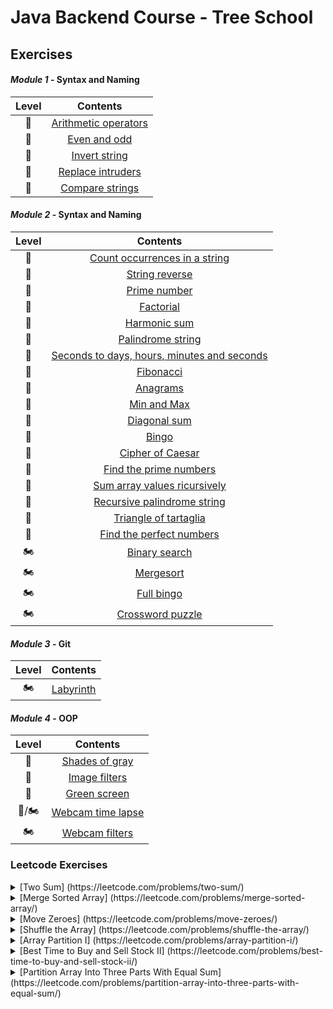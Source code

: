 # Java Backend Course - Tree School
## Exercises

#### _Module 1_ - Syntax and Naming

Level | Contents
:---: | :---: |
:kick_scooter: | [Arithmetic operators](Exercises/Module1/ArithmeticOperators.java)
:kick_scooter: | [Even and odd](Exercises/Module1/EvenOdd.java)
:kick_scooter: | [Invert string](Exercises/Module1/InvertString.java)
:kick_scooter: | [Replace intruders](Exercises/Module1/ReplaceIntruders.java)
:kick_scooter: | [Compare strings](Exercises/Module1/CompareStrings.java)

#### _Module 2_ - Syntax and Naming

Level | Contents
:---: | :---: |
:kick_scooter: | [Count occurrences in a string](Exercises/Module2/CountOccurences.java)
:kick_scooter: | [String reverse](Exercises/Module2/StringReverse.java)
:kick_scooter: | [Prime number](Exercises/Module2/PrimeNumber.java)
:kick_scooter: | [Factorial](Exercises/Module2/Factorial.java)
:kick_scooter: | [Harmonic sum](Exercises/Module2/HarmonicSum.java)
:kick_scooter: | [Palindrome string](Exercises/Module2/PalindromeString.java)
:kick_scooter: | [Seconds to days, hours, minutes and seconds](Exercises/Module2/DaysHoursMinutesSeconds.java)
:kick_scooter: | [Fibonacci](Exercises/Module2/Fibonacci.java)
:kick_scooter: | [Anagrams](Exercises/Module2/Anagrams.java)
:kick_scooter: | [Min and Max](Exercises/Module2/MinMax.java)
:kick_scooter: | [Diagonal sum](Exercises/Module2/DiagonalSum.java)
:motor_scooter: | [Bingo](Exercises/Module2/Bingo.java)
:kick_scooter: | [Cipher of Caesar](Exercises/Module2/CaesarCipher.java)
:kick_scooter: | [Find the prime numbers](Exercises/Module2/PrimeNumBeforeN.java)
:motor_scooter: | [Sum array values ricursively](Exercises/Module2/RecursiveArraySum.java)
:motor_scooter: | [Recursive palindrome string](Exercises/Module2/RecursivePalindrome.java)
:motor_scooter: | [Triangle of tartaglia](Exercises/Module2/)
:motor_scooter: | [Find the perfect numbers](Exercises/Module2/)
:motorcycle: | [Binary search](Exercises/Module2/)
:motorcycle: | [Mergesort](Exercises/Module2/)
:motorcycle: | [Full bingo](Exercises/Module2/)
:motorcycle: | [Crossword puzzle](Exercises/Module2/)

#### _Module 3_ - Git

Level | Contents
:---: | :---: |
:motorcycle: | [Labyrinth](Exercises/Module3/)

#### _Module 4_ - OOP

Level | Contents
:---: | :---: |
:kick_scooter: | [Shades of gray](Exercises/Module4/ShadesOfGray.java)
:kick_scooter: | [Image filters](Exercises/Module4/ImageFilters.java)
:motor_scooter: | [Green screen](Exercises/Module4/AOT.java)
:motor_scooter:/:motorcycle: | [Webcam time lapse](Exercises/Module4/)
:motorcycle: | [Webcam filters](Exercises/Module4/)

### Leetcode Exercises

<details>
<summary> [Two Sum] (https://leetcode.com/problems/two-sum/) </summary>
  
    public static void main(String[] args)
    {
        int[] a = new int[] {3,3};
        int b = 6;

        for (int element : twoSum(a,b))
            System.out.println(element);
    }
    
    public static int[] twoSum(int[] a, int b) 
    {
        int[] temp = new int[2];
        for (int k = 0 ; k < a.length - 1 ; k++)
        {
            for (int i = 0 ; i < a.length; i ++)
            {
                if (a[k] + a[i] == b && k != i)
                {
                    temp[0] = k;
                    temp[1] = i;
                    return temp;
                }
            }
        }
        return temp;
    }
</details>

<details>
<summary> [Merge Sorted Array] (https://leetcode.com/problems/merge-sorted-array/) </summary>
  
    public static void main(String[] args)
    {
        int[] nums1 = {1,2,3,0,0,0};
        int[] nums2 = {2,5,6};
        int m = 3, n = 3;
        
        merge(nums1, m, nums2, n);
    }

    public static void merge(int[] n1, int m, int[] n2, int n)
    {
        for (int i = m; i < m+n; i++)
            n1[i]=n2[i-m];
        Arrays.sort(n1);
        for (int y : n1) System.out.print(y);
    }
</details>
  
<details>
<summary> [Move Zeroes] (https://leetcode.com/problems/move-zeroes/) </summary>

    public static void main(String[] args)
    {
        int[] array = new int[] {4,2,4,0,0,3,0,5,1,0};
        moveZeroes(array);
    }

    static void moveZeroes(int[] a)
    {
        for (int k = 0 ; k < a.length ; k ++)
        {
            if (a[k] == 0)
            {
                for (int j = k+1 ; j < a.length ; j++)
                {
                    if (a[j] != 0)
                    {
                        a[k] = a[j];
                        a[j] = 0;
                        break;
                    }
                }
            }
        }

        for (int x : a)
            System.out.println(x);
    }
</details>
  
<details>
<summary> [Shuffle the Array] (https://leetcode.com/problems/shuffle-the-array/) </summary>
  
    public static void main(String[] args)
    {
        int[] array = new int[] {7,6,4,3,1,9,8,1};
        int target = 4;

        for (int x : shuffle(array, target))
        {
            System.out.print(x + " ");
        }
    }

    public static int[] shuffle(int[] nums, int n)
    {
        int[] temp = new int[2*n];
        int k = 0, z = n;
        for (float i = 0 ; i < 2*n ; i++)
        {
            if (i % 2 == 0) // Se pari --> X
            {
                temp[(int)i] = nums[k];
                k++;
            }
            else // Se dispari --> Y
            {
                temp[(int)i] = nums[z];
                z++;
            }
        }

        return temp;
    }
</details>
  
<details>
<summary> [Array Partition I] (https://leetcode.com/problems/array-partition-i/) </summary>
  
    public static void main(String[] args)
    {
    int[] array = new int[] {6,2,6,5,1,2};
    System.out.print(arrayPairSum(array));
    }

    public static int arrayPairSum(int[] a)
    {
        Arrays.sort(a);
        int res = 0;
        for (int i = 0 ; i < a.length ; i ++)
        {
            if (i % 2 == 0)
            {
                res+=a[i];
            }
        }
        return res;
    }
</details>

<details>
<summary> [Best Time to Buy and Sell Stock II] (https://leetcode.com/problems/best-time-to-buy-and-sell-stock-ii/) </summary>
  
    public static void main(String[] args)
    {
        int[] array = new int[] {};

        System.out.println(maxProfit(array));
    }

    public static int maxProfit(int[] a)
    {
        int profit = 0;

        for (int i = 0 ; i < a.length - 1 ; i++)
        {
            if (a[i] < a[i+1])
            {
                profit += a[i+1]-a[i];
            }
        }

        return profit;
    }
</details>
  
<details>
<summary> [Partition Array Into Three Parts With Equal Sum] (https://leetcode.com/problems/partition-array-into-three-parts-with-equal-sum/) </summary>
  
    public static void main(String[] args)
    {
        int[] array = new int[] {0,0,0,0};
        System.out.print(canThreePartsEqualSum(array));
    }

    public static boolean canThreePartsEqualSum(int[] a)
    {
        float sum = 0;
        for (int x : a)
            sum += x;

        if (sum % 3 != 0)
            return false;

        sum /= 3;

        int temp = 0;
        int count = 0;
        for (int i = 0 ; i < a.length ; i++)
        {
            temp += a[i];
            if (temp == sum)
            {
                count++;
                temp = 0;
            }
        }

        if (count >= 3)
            return true;

        return false;
    }
</details>
